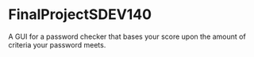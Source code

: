 # FinalProjectSDEV140
A GUI for a password checker that bases your score upon the amount of criteria your password meets.
